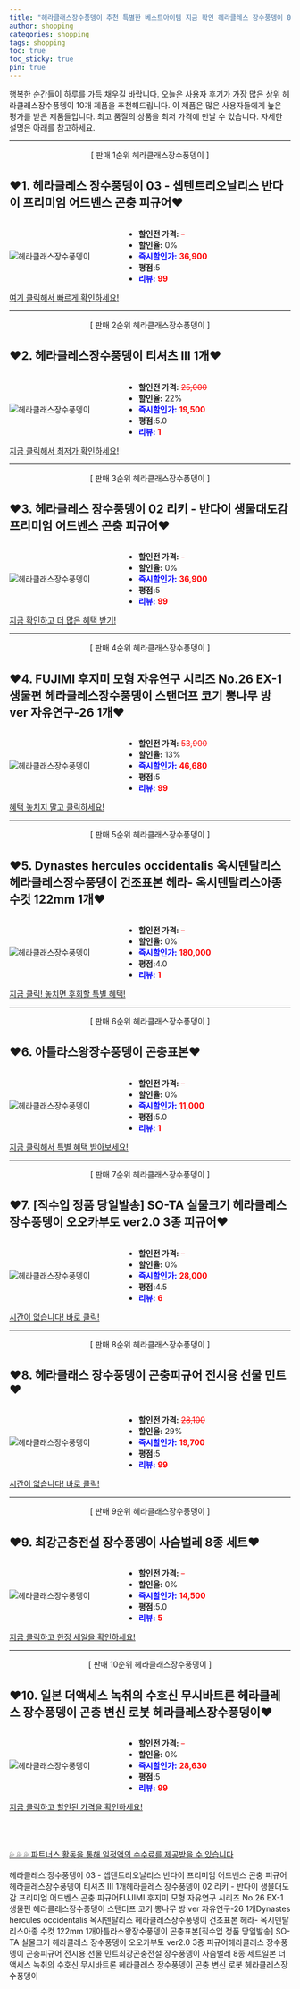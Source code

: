 ```yaml
---
title: "헤라클래스장수풍뎅이 추천 특별한 베스트아이템 지금 확인 헤라클레스 장수풍뎅이 03 - 셉텐트리오날리스"
author: shopping
categories: shopping
tags: shopping
toc: true
toc_sticky: true
pin: true
---
```

행복한 순간들이 하루를 가득 채우길 바랍니다. 오늘은 사용자 후기가 가장 많은 상위 헤라클래스장수풍뎅이 10개 제품을 추천해드립니다. 이 제품은 많은 사용자들에게 높은 평가를 받은 제품들입니다. 최고 품질의 상품을 최저 가격에 만날 수 있습니다. 자세한 설명은 아래를 참고하세요.

---
<p class="toplist" style="margin: 0 auto; display: block; width: fit-content;">[ 판매 1순위 헤라클래스장수풍뎅이 ]</p>

<h2><strong>❤️1. 헤라클레스 장수풍뎅이 03 - 셉텐트리오날리스 반다이 프리미엄 어드벤스 곤충 피규어❤️</strong></h2>

<div style="display: flex; align-items: center;">
    <div style="flex: 0.4;">
        <img src="https://thumbnail7.coupangcdn.com/thumbnails/remote/230x230ex/image/vendor_inventory/3bc8/4e36e5911cc8aad98cab4d08b0a040b0dcde33f3ba76d231f095f9fe27cf.jpeg" alt="헤라클래스장수풍뎅이" style="max-width: 100%;">
    </div>
    <div style="flex: 0.6; margin-left: 10px;">
        <ul>
            <li><strong>할인전 가격:</strong> <del style="color: red;">-</del></li>
            <li><strong>할인율:</strong> 0%</li>
            <li><span style='color:blue'><strong>즉시할인가:</strong></span> <span style='color:red'><strong>36,900</strong></span></li>
            <li><strong>평점:</strong>5</li>
            <li><span style='color:blue'><strong>리뷰:</strong></span> <span style='color:red'><strong>99</strong></span></li>
        </ul>
    </div>
</div>
<div class="center">
    <a href="https://selin100587001.github.io?lptag=AF9450613&subid=githubio&pageKey=8032418184&traceid=V0-153&itemId=22464353347&vendorItemId=89507473004" class="myButton">
        여기 클릭해서 빠르게 확인하세요!
    </a>
</div>


---
<p class="toplist" style="margin: 0 auto; display: block; width: fit-content;">[ 판매 2순위 헤라클래스장수풍뎅이 ]</p>

<h2><strong>❤️2. 헤라클레스장수풍뎅이 티셔츠 III 1개❤️</strong></h2>

<div style="display: flex; align-items: center;">
    <div style="flex: 0.4;">
        <img src="https://thumbnail6.coupangcdn.com/thumbnails/remote/230x230ex/image/vendor_inventory/d1bb/dfdfe1d6e9722eb30cf70eab04405128e840b8cd5e832341e7cd96b391b2.jpg" alt="헤라클래스장수풍뎅이" style="max-width: 100%;">
    </div>
    <div style="flex: 0.6; margin-left: 10px;">
        <ul>
            <li><strong>할인전 가격:</strong> <del style="color: red;">25,000</del></li>
            <li><strong>할인율:</strong> 22%</li>
            <li><span style='color:blue'><strong>즉시할인가:</strong></span> <span style='color:red'><strong>19,500</strong></span></li>
            <li><strong>평점:</strong>5.0</li>
            <li><span style='color:blue'><strong>리뷰:</strong></span> <span style='color:red'><strong>1</strong></span></li>
        </ul>
    </div>
</div>
<div class="center">
    <a href="https://selin100587001.github.io?lptag=AF9450613&subid=githubio&pageKey=6295824573&traceid=V0-153&itemId=12992202676&vendorItemId=80255992070" class="myButton">
        지금 클릭해서 최저가 확인하세요!
    </a>
</div>


---
<p class="toplist" style="margin: 0 auto; display: block; width: fit-content;">[ 판매 3순위 헤라클래스장수풍뎅이 ]</p>

<h2><strong>❤️3. 헤라클레스 장수풍뎅이 02 리키 - 반다이 생물대도감 프리미엄 어드벤스 곤충 피규어❤️</strong></h2>

<div style="display: flex; align-items: center;">
    <div style="flex: 0.4;">
        <img src="https://thumbnail6.coupangcdn.com/thumbnails/remote/230x230ex/image/vendor_inventory/de2e/0b7248cdba26d3797eb7b96d0534c20b8b88fe56920b215fdb0b592827c4.jpeg" alt="헤라클래스장수풍뎅이" style="max-width: 100%;">
    </div>
    <div style="flex: 0.6; margin-left: 10px;">
        <ul>
            <li><strong>할인전 가격:</strong> <del style="color: red;">-</del></li>
            <li><strong>할인율:</strong> 0%</li>
            <li><span style='color:blue'><strong>즉시할인가:</strong></span> <span style='color:red'><strong>36,900</strong></span></li>
            <li><strong>평점:</strong>5</li>
            <li><span style='color:blue'><strong>리뷰:</strong></span> <span style='color:red'><strong>99</strong></span></li>
        </ul>
    </div>
</div>
<div class="center">
    <a href="https://selin100587001.github.io?lptag=AF9450613&subid=githubio&pageKey=8032397412&traceid=V0-153&itemId=22464212963&vendorItemId=89507336365" class="myButton">
        지금 확인하고 더 많은 혜택 받기!
    </a>
</div>


---
<p class="toplist" style="margin: 0 auto; display: block; width: fit-content;">[ 판매 4순위 헤라클래스장수풍뎅이 ]</p>

<h2><strong>❤️4. FUJIMI 후지미 모형 자유연구 시리즈 No.26 EX-1 생물편 헤라클레스장수풍뎅이 스탠더프 코기 뽕나무 방 ver 자유연구-26 1개❤️</strong></h2>

<div style="display: flex; align-items: center;">
    <div style="flex: 0.4;">
        <img src="https://thumbnail9.coupangcdn.com/thumbnails/remote/230x230ex/image/vendor_inventory/d4e8/06d92b36323d08fe36f5f60dc53f16a7bdf3cd3b6330230630cf74348f22.jpg" alt="헤라클래스장수풍뎅이" style="max-width: 100%;">
    </div>
    <div style="flex: 0.6; margin-left: 10px;">
        <ul>
            <li><strong>할인전 가격:</strong> <del style="color: red;">53,900</del></li>
            <li><strong>할인율:</strong> 13%</li>
            <li><span style='color:blue'><strong>즉시할인가:</strong></span> <span style='color:red'><strong>46,680</strong></span></li>
            <li><strong>평점:</strong>5</li>
            <li><span style='color:blue'><strong>리뷰:</strong></span> <span style='color:red'><strong>99</strong></span></li>
        </ul>
    </div>
</div>
<div class="center">
    <a href="https://selin100587001.github.io?lptag=AF9450613&subid=githubio&pageKey=7701870379&traceid=V0-153&itemId=20623207394&vendorItemId=90435935369" class="myButton">
        혜택 놓치지 말고 클릭하세요!
    </a>
</div>


---
<p class="toplist" style="margin: 0 auto; display: block; width: fit-content;">[ 판매 5순위 헤라클래스장수풍뎅이 ]</p>

<h2><strong>❤️5. Dynastes hercules occidentalis 옥시덴탈리스 헤라클레스장수풍뎅이 건조표본 헤라- 옥시덴탈리스아종 수컷 122mm 1개❤️</strong></h2>

<div style="display: flex; align-items: center;">
    <div style="flex: 0.4;">
        <img src="https://thumbnail10.coupangcdn.com/thumbnails/remote/230x230ex/image/vendor_inventory/6b30/a771b32ef73426dfa540bea48ee33d767b709cf75a51393a73f1b43bdb87.jpeg" alt="헤라클래스장수풍뎅이" style="max-width: 100%;">
    </div>
    <div style="flex: 0.6; margin-left: 10px;">
        <ul>
            <li><strong>할인전 가격:</strong> <del style="color: red;">-</del></li>
            <li><strong>할인율:</strong> 0%</li>
            <li><span style='color:blue'><strong>즉시할인가:</strong></span> <span style='color:red'><strong>180,000</strong></span></li>
            <li><strong>평점:</strong>4.0</li>
            <li><span style='color:blue'><strong>리뷰:</strong></span> <span style='color:red'><strong>1</strong></span></li>
        </ul>
    </div>
</div>
<div class="center">
    <a href="https://selin100587001.github.io?lptag=AF9450613&subid=githubio&pageKey=7477930679&traceid=V0-153&itemId=19526868361&vendorItemId=86636662492" class="myButton">
        지금 클릭! 놓치면 후회할 특별 혜택!
    </a>
</div>


---
<p class="toplist" style="margin: 0 auto; display: block; width: fit-content;">[ 판매 6순위 헤라클래스장수풍뎅이 ]</p>

<h2><strong>❤️6. 아틀라스왕장수풍뎅이 곤충표본❤️</strong></h2>

<div style="display: flex; align-items: center;">
    <div style="flex: 0.4;">
        <img src="https://thumbnail8.coupangcdn.com/thumbnails/remote/230x230ex/image/vendor_inventory/8283/cbda6bf564a64f9e1d569dc9f42d4092986e3b9cf844d8550c06bb040b9b.jpeg" alt="헤라클래스장수풍뎅이" style="max-width: 100%;">
    </div>
    <div style="flex: 0.6; margin-left: 10px;">
        <ul>
            <li><strong>할인전 가격:</strong> <del style="color: red;">-</del></li>
            <li><strong>할인율:</strong> 0%</li>
            <li><span style='color:blue'><strong>즉시할인가:</strong></span> <span style='color:red'><strong>11,000</strong></span></li>
            <li><strong>평점:</strong>5.0</li>
            <li><span style='color:blue'><strong>리뷰:</strong></span> <span style='color:red'><strong>1</strong></span></li>
        </ul>
    </div>
</div>
<div class="center">
    <a href="https://selin100587001.github.io?lptag=AF9450613&subid=githubio&pageKey=6905853174&traceid=V0-153&itemId=16624459993&vendorItemId=83809000297" class="myButton">
        지금 클릭해서 특별 혜택 받아보세요!
    </a>
</div>


---
<p class="toplist" style="margin: 0 auto; display: block; width: fit-content;">[ 판매 7순위 헤라클래스장수풍뎅이 ]</p>

<h2><strong>❤️7. [직수입 정품 당일발송] SO-TA 실물크기 헤라클레스 장수풍뎅이 오오카부토 ver2.0 3종 피규어❤️</strong></h2>

<div style="display: flex; align-items: center;">
    <div style="flex: 0.4;">
        <img src="https://thumbnail6.coupangcdn.com/thumbnails/remote/230x230ex/image/vendor_inventory/bf6e/fc17ef23a585538e153569f32bc37e91b9036840d22bcf2957c8f6401698.jpg" alt="헤라클래스장수풍뎅이" style="max-width: 100%;">
    </div>
    <div style="flex: 0.6; margin-left: 10px;">
        <ul>
            <li><strong>할인전 가격:</strong> <del style="color: red;">-</del></li>
            <li><strong>할인율:</strong> 0%</li>
            <li><span style='color:blue'><strong>즉시할인가:</strong></span> <span style='color:red'><strong>28,000</strong></span></li>
            <li><strong>평점:</strong>4.5</li>
            <li><span style='color:blue'><strong>리뷰:</strong></span> <span style='color:red'><strong>6</strong></span></li>
        </ul>
    </div>
</div>
<div class="center">
    <a href="https://selin100587001.github.io?lptag=AF9450613&subid=githubio&pageKey=7507774001&traceid=V0-153&itemId=19666024259&vendorItemId=86771690507" class="myButton">
        시간이 없습니다! 바로 클릭!
    </a>
</div>


---
<p class="toplist" style="margin: 0 auto; display: block; width: fit-content;">[ 판매 8순위 헤라클래스장수풍뎅이 ]</p>

<h2><strong>❤️8. 헤라클래스 장수풍뎅이 곤충피규어 전시용 선물 민트❤️</strong></h2>

<div style="display: flex; align-items: center;">
    <div style="flex: 0.4;">
        <img src="https://thumbnail8.coupangcdn.com/thumbnails/remote/230x230ex/image/vendor_inventory/c391/eebe419ea2cad48ba8ab297d223217e87ec91edb725b6a36b5c143a213b9.jpg" alt="헤라클래스장수풍뎅이" style="max-width: 100%;">
    </div>
    <div style="flex: 0.6; margin-left: 10px;">
        <ul>
            <li><strong>할인전 가격:</strong> <del style="color: red;">28,100</del></li>
            <li><strong>할인율:</strong> 29%</li>
            <li><span style='color:blue'><strong>즉시할인가:</strong></span> <span style='color:red'><strong>19,700</strong></span></li>
            <li><strong>평점:</strong>5</li>
            <li><span style='color:blue'><strong>리뷰:</strong></span> <span style='color:red'><strong>99</strong></span></li>
        </ul>
    </div>
</div>
<div class="center">
    <a href="https://selin100587001.github.io?lptag=AF9450613&subid=githubio&pageKey=7818167908&traceid=V0-153&itemId=21227143505&vendorItemId=88288028556" class="myButton">
        시간이 없습니다! 바로 클릭!
    </a>
</div>


---
<p class="toplist" style="margin: 0 auto; display: block; width: fit-content;">[ 판매 9순위 헤라클래스장수풍뎅이 ]</p>

<h2><strong>❤️9. 최강곤충전설 장수풍뎅이 사슴벌레 8종 세트❤️</strong></h2>

<div style="display: flex; align-items: center;">
    <div style="flex: 0.4;">
        <img src="https://thumbnail8.coupangcdn.com/thumbnails/remote/230x230ex/image/vendor_inventory/bc63/91a15830ebe2c062fddd396470b51ddb27707969cf29846da608b632b82b.jpg" alt="헤라클래스장수풍뎅이" style="max-width: 100%;">
    </div>
    <div style="flex: 0.6; margin-left: 10px;">
        <ul>
            <li><strong>할인전 가격:</strong> <del style="color: red;">-</del></li>
            <li><strong>할인율:</strong> 0%</li>
            <li><span style='color:blue'><strong>즉시할인가:</strong></span> <span style='color:red'><strong>14,500</strong></span></li>
            <li><strong>평점:</strong>5.0</li>
            <li><span style='color:blue'><strong>리뷰:</strong></span> <span style='color:red'><strong>5</strong></span></li>
        </ul>
    </div>
</div>
<div class="center">
    <a href="https://selin100587001.github.io?lptag=AF9450613&subid=githubio&pageKey=7551938362&traceid=V0-153&itemId=19876518042&vendorItemId=86977136119" class="myButton">
        지금 클릭하고 한정 세일을 확인하세요!
    </a>
</div>


---
<p class="toplist" style="margin: 0 auto; display: block; width: fit-content;">[ 판매 10순위 헤라클래스장수풍뎅이 ]</p>

<h2><strong>❤️10. 일본 더액세스 녹취의 수호신 무시바트론 헤라클레스 장수풍뎅이 곤충 변신 로봇 헤라클레스장수풍뎅이❤️</strong></h2>

<div style="display: flex; align-items: center;">
    <div style="flex: 0.4;">
        <img src="https://thumbnail10.coupangcdn.com/thumbnails/remote/230x230ex/image/vendor_inventory/e582/845398d0fd8ba9fde932c0dff8e6783f2e30a903e28dca3cd8f0ea4621ec.jpg" alt="헤라클래스장수풍뎅이" style="max-width: 100%;">
    </div>
    <div style="flex: 0.6; margin-left: 10px;">
        <ul>
            <li><strong>할인전 가격:</strong> <del style="color: red;">-</del></li>
            <li><strong>할인율:</strong> 0%</li>
            <li><span style='color:blue'><strong>즉시할인가:</strong></span> <span style='color:red'><strong>28,630</strong></span></li>
            <li><strong>평점:</strong>5</li>
            <li><span style='color:blue'><strong>리뷰:</strong></span> <span style='color:red'><strong>99</strong></span></li>
        </ul>
    </div>
</div>
<div class="center">
    <a href="https://selin100587001.github.io?lptag=AF9450613&subid=githubio&pageKey=7701836746&traceid=V0-153&itemId=20623048655&vendorItemId=87697217953" class="myButton">
        지금 클릭하고 할인된 가격을 확인하세요!
    </a>
</div>

<br><br><br>[💦 💦 💦 파트너스 활동을 통해 일정액의 수수료를 제공받을 수 있습니다](https://link.coupang.com/a/bcpT2c)<br><br>헤라클레스 장수풍뎅이 03 - 셉텐트리오날리스 반다이 프리미엄 어드벤스 곤충 피규어헤라클레스장수풍뎅이 티셔츠 III 1개헤라클레스 장수풍뎅이 02 리키 - 반다이 생물대도감 프리미엄 어드벤스 곤충 피규어FUJIMI 후지미 모형 자유연구 시리즈 No.26 EX-1 생물편 헤라클레스장수풍뎅이 스탠더프 코기 뽕나무 방 ver 자유연구-26 1개Dynastes hercules occidentalis 옥시덴탈리스 헤라클레스장수풍뎅이 건조표본 헤라- 옥시덴탈리스아종 수컷 122mm 1개아틀라스왕장수풍뎅이 곤충표본[직수입 정품 당일발송] SO-TA 실물크기 헤라클레스 장수풍뎅이 오오카부토 ver2.0 3종 피규어헤라클래스 장수풍뎅이 곤충피규어 전시용 선물 민트최강곤충전설 장수풍뎅이 사슴벌레 8종 세트일본 더액세스 녹취의 수호신 무시바트론 헤라클레스 장수풍뎅이 곤충 변신 로봇 헤라클레스장수풍뎅이